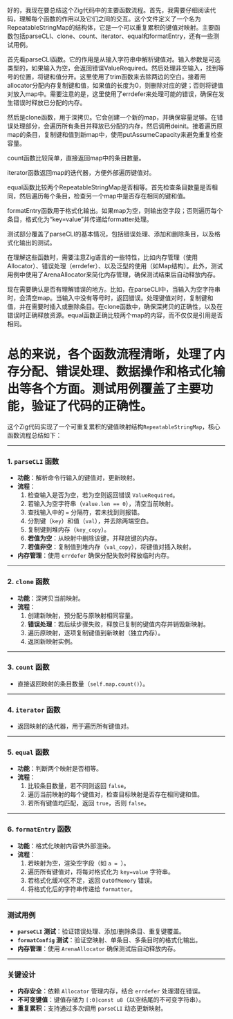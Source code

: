 好的，我现在要总结这个Zig代码中的主要函数流程。首先，我需要仔细阅读代码，理解每个函数的作用以及它们之间的交互。这个文件定义了一个名为RepeatableStringMap的结构体，它是一个可以重复累积的键值对映射。主要函数包括parseCLI、clone、count、iterator、equal和formatEntry，还有一些测试用例。

首先看parseCLI函数。它的作用是从输入字符串中解析键值对。输入参数是可选类型的，如果输入为空，会返回错误ValueRequired。然后处理非空输入，找到等号的位置，将键和值分开。这里使用了trim函数来去除两边的空白。接着用allocator分配内存复制键和值，如果值的长度为0，则删除对应的键；否则将键值对放入map中。需要注意的是，这里使用了errdefer来处理可能的错误，确保在发生错误时释放已分配的内存。

然后是clone函数，用于深拷贝。它会创建一个新的map，并确保容量足够。在错误处理部分，会遍历所有条目并释放已分配的内存，然后调用deinit。接着遍历原map的条目，复制键和值到新map中，使用putAssumeCapacity来避免重复检查容量。

count函数比较简单，直接返回map中的条目数量。

iterator函数返回map的迭代器，方便外部遍历键值对。

equal函数比较两个RepeatableStringMap是否相等。首先检查条目数量是否相同，然后遍历每个条目，检查另一个map中是否存在相同的键和值。

formatEntry函数用于格式化输出。如果map为空，则输出空字段；否则遍历每个条目，格式化为“key=value”并传递给formatter处理。

测试部分覆盖了parseCLI的基本情况，包括错误处理、添加和删除条目，以及格式化输出的测试。

在理解这些函数时，需要注意Zig语言的一些特性，比如内存管理（使用Allocator）、错误处理（errdefer）、以及泛型的使用（如Map结构）。此外，测试用例中使用了ArenaAllocator来简化内存管理，确保测试结束后自动释放内存。

现在需要确认是否有理解错误的地方。比如，在parseCLI中，当输入为空字符串时，会清空map。当输入中没有等号时，返回错误。处理键值对时，复制键和值，并在需要时插入或删除条目。在clone函数中，确保深拷贝的正确性，以及在错误时正确释放资源。equal函数正确比较两个map的内容，而不仅仅是引用是否相同。

总的来说，各个函数流程清晰，处理了内存分配、错误处理、数据操作和格式化输出等各个方面。测试用例覆盖了主要功能，验证了代码的正确性。
================================================
这个Zig代码实现了一个可重复累积的键值映射结构`RepeatableStringMap`，核心函数流程总结如下：

---

### **1. `parseCLI` 函数**
- **功能**：解析命令行输入的键值对，更新映射。
- **流程**：
  1. 检查输入是否为空，若为空则返回错误 `ValueRequired`。
  2. 若输入为空字符串（`value.len == 0`），清空当前映射。
  3. 查找输入中的 `=` 分隔符，若未找到则报错。
  4. 分割键（`key`）和值（`val`），并去除两端空白。
  5. 复制键到堆内存（`key_copy`）。
  6. **若值为空**：从映射中删除该键，并释放键的内存。
  7. **若值非空**：复制值到堆内存（`val_copy`），将键值对插入映射。
- **内存管理**：使用 `errdefer` 确保分配失败时释放临时内存。

---

### **2. `clone` 函数**
- **功能**：深拷贝当前映射。
- **流程**：
  1. 创建新映射，预分配与原映射相同容量。
  2. **错误处理**：若后续步骤失败，释放已复制的键值内存并销毁新映射。
  3. 遍历原映射，逐项复制键值到新映射（独立内存）。
  4. 返回新映射实例。

---

### **3. `count` 函数**
- 直接返回映射的条目数量（`self.map.count()`）。

---

### **4. `iterator` 函数**
- 返回映射的迭代器，用于遍历所有键值对。

---

### **5. `equal` 函数**
- **功能**：判断两个映射是否相等。
- **流程**：
  1. 比较条目数量，若不同则返回 `false`。
  2. 遍历当前映射的每个键值对，检查目标映射是否存在相同键和值。
  3. 若所有键值均匹配，返回 `true`，否则 `false`。

---

### **6. `formatEntry` 函数**
- **功能**：格式化映射内容供外部渲染。
- **流程**：
  1. 若映射为空，渲染空字段（如 `a = `）。
  2. 遍历所有键值对，将每对格式化为 `key=value` 字符串。
  3. 若格式化缓冲区不足，返回 `OutOfMemory` 错误。
  4. 将格式化后的字符串传递给 `formatter`。

---

### **测试用例**
- **`parseCLI` 测试**：验证错误处理、添加/删除条目、重复键覆盖。
- **`formatConfig` 测试**：验证空映射、单条目、多条目时的格式化输出。
- **内存管理**：使用 `ArenaAllocator` 确保测试后自动释放内存。

---

### **关键设计**
- **内存安全**：依赖 `Allocator` 管理内存，结合 `errdefer` 处理潜在错误。
- **不可变键值**：键值存储为 `[:0]const u8`（以空结尾的不可变字符串）。
- **重复累积**：支持通过多次调用 `parseCLI` 动态更新映射。